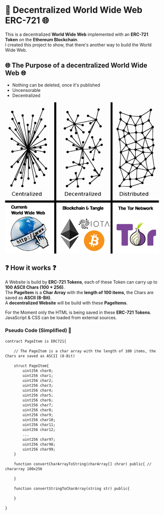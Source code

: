 # 💎 Decentralized World Wide Web ERC-721 🌐
This is a decentralized **World Wide Web** implemented with an **ERC-721 Token** on the **Ethereum Blockchain**.</br>
I created this project to show, that there's another way to build the World Wide Web. </br>

## 🌐 The Purpose of a decentralized World Wide Web 🌐
- Nothing can be deleted, once it's published
- Uncensorable
- Decentralized

![central decentralized distributed World Wide Web](Images/central-decentralized-distributed.png)

## ❓ How it works ❓
A Website is build by **ERC-721 Tokens**, each of these Token can carry up to **100 ASCII Chars (100 * 256)**.</br>
The **PageItem** is a **Char Array** with the **length of 100 items**, the Chars are saved as **ASCII (8-Bit)**.</br>
A **decentralized Website** will be build with these **PageItems**. 

For the Moment only the HTML is being saved in these **ERC-721 Tokens**.
JavaScript & CSS can be loaded from external sources.

### Pseudo Code (Simplified) 📝
```
contract PageItem is ERC721{
    
    // The PageItem is a char array with the length of 100 items, the Chars are saved as ASCII (8-Bit)

    struct PageItem{
    	uint256 char0;
    	uint256 char1;
    	uint256 char2;
    	uint256 char3;
    	uint256 char4;
    	uint256 char5;
    	uint256 char6;
    	uint256 char7;
    	uint256 char8;
    	uint256 char9;
    	uint256 char10;
    	uint256 char11;
    	uint256 char12;
    	...
    	uint256 char97;
    	uint256 char98;
    	uint256 char99;
    }

    function convertCharArrayToString(charArray[] chrar) public{ // chararray 100x256

    }

    function convertStringToCharArray(string str) public{

    }
    
}
```
